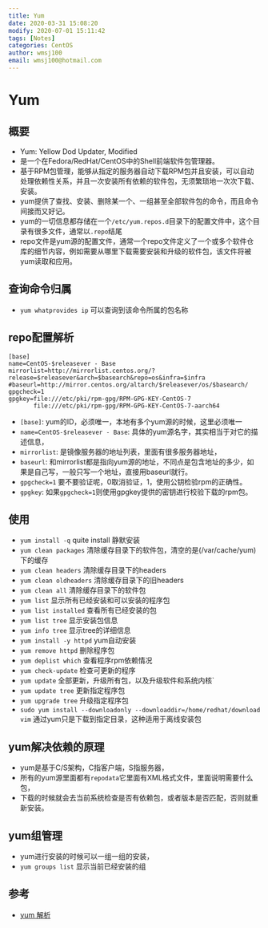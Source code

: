 ```yaml
---
title: Yum
date: 2020-03-31 15:08:20
modify: 2020-07-01 15:11:42 
tags: [Notes]
categories: CentOS
author: wmsj100
email: wmsj100@hotmail.com
---
```


# Yum

## 概要

- Yum: Yellow Dod Updater, Modified
- 是一个在Fedora/RedHat/CentOS中的Shell前端软件包管理器。
- 基于RPM包管理，能够从指定的服务器自动下载RPM包并且安装，可以自动处理依赖性关系，并且一次安装所有依赖的软件包，无须繁琐地一次次下载、安装。
- yum提供了查找、安装、删除某一个、一组甚至全部软件包的命令，而且命令间接而又好记。
- yum的一切信息都存储在一个`/etc/yum.repos.d`目录下的配置文件中，这个目录有很多文件，通常以`.repo`结尾
- repo文件是yum源的配置文件，通常一个repo文件定义了一个或多个软件仓库的细节内容，例如需要从哪里下载需要安装和升级的软件包，该文件将被yum读取和应用。

## 查询命令归属

- `yum whatprovides ip` 可以查询到该命令所属的包名称

## repo配置解析

```
[base]
name=CentOS-$releasever - Base
mirrorlist=http://mirrorlist.centos.org/?release=$releasever&arch=$basearch&repo=os&infra=$infra
#baseurl=http://mirror.centos.org/altarch/$releasever/os/$basearch/
gpgcheck=1
gpgkey=file:///etc/pki/rpm-gpg/RPM-GPG-KEY-CentOS-7
       file:///etc/pki/rpm-gpg/RPM-GPG-KEY-CentOS-7-aarch64
```

- `[base]`: yum的ID，必须唯一，本地有多个yum源的时候，这里必须唯一
- `name=CentOS-$releasever - Base`: 具体的yum源名字，其实相当于对它的描述信息，
- `mirrorlist`: 是镜像服务器的地址列表，里面有很多服务器地址，
- `baseurl`: 和mirrorlist都是指向yum源的地址，不同点是包含地址的多少，如果是自己写，一般只写一个地址，直接用baseurl就行。
- `gpgcheck=1` 要不要验证呢，0取消验证，1，使用公钥检验rpm的正确性。
- `gpgkey`: 如果`gpgcheck=1`则使用gpgkey提供的密钥进行校验下载的rpm包。

## 使用

- `yum install -q` quite install 静默安装
- `yum clean packages` 清除缓存目录下的软件包，清空的是(/var/cache/yum)下的缓存
- `yum clean headers` 清除缓存目录下的headers
- `yum clean oldheaders` 清除缓存目录下的旧headers
- `yum clean all` 清除缓存目录下的软件包
- `yum list` 显示所有已经安装和可以安装的程序包
- `yum list installed` 查看所有已经安装的包
- `yum list tree` 显示安装包信息
- `yum info tree` 显示tree的详细信息
- `yum install -y httpd` yum自动安装
- `yum remove httpd` 删除程序包
- `yum deplist which` 查看程序rpm依赖情况
- `yum check-update` 检查可更新的程序
- `yum update` 全部更新，升级所有包，以及升级软件和系统内核`
- `yum update tree` 更新指定程序包
- `yum upgrade tree` 升级指定程序包
- `sudo yum install --downloadonly --downloaddir=/home/redhat/download vim` 通过yum只是下载到指定目录，这种适用于离线安装包

## yum解决依赖的原理

- yum是基于C/S架构，C指客户端，S指服务器，
- 所有的yum源里面都有`repodata`它里面有XML格式文件，里面说明需要什么包，
- 下载的时候就会去当前系统检查是否有依赖包，或者版本是否匹配，否则就重新安装。

## yum组管理

- yum进行安装的时候可以一组一组的安装，
- `yum groups list` 显示当前已经安装的组

## 参考

- [yum 解析](https://www.cnblogs.com/liunaixu/p/10125487.html)
